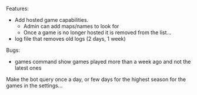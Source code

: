 Features:

- Add hosted game capabilities.
    - Admin can add maps/names to look for
    - Once a game is no longer hosted it is removed from the list...
- log file that removes old logs (2 days, 1 week)


Bugs:
- games command show games played more than a week ago and not the latest ones



Make the bot query once a day, or few days for the highest season for the games in the settings...